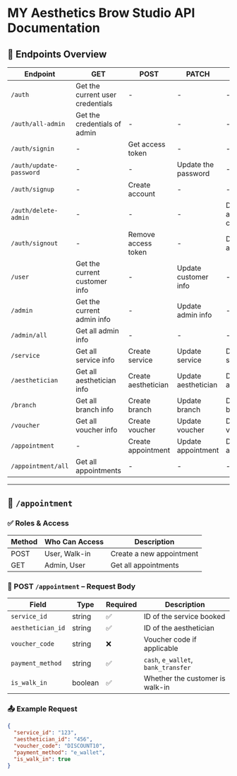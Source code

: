 # MY Aesthetics Brow Studio API Documentation

## 📌 Endpoints Overview

| Endpoint                | GET                              | POST                | PATCH                | DELETE                       |
| ----------------------- | -------------------------------- | ------------------- | -------------------- | ---------------------------- |
| `/auth`                 | Get the current user credentials | -                   | -                    | -                            |
| `/auth/all-admin`       | Get the credentials of admin     | -                   | -                    | -                            |
| `/auth/signin`          | -                                | Get access token    | -                    | -                            |
| `/auth/update-password` | -                                | -                   | Update the password  | -                            |
| `/auth/signup`          | -                                | Create account      | -                    | -                            |
| `/auth/delete-admin`    | -                                | -                   | -                    | Delete the admin credentials |
| `/auth/signout`         | -                                | Remove access token | -                    | Delete appointment           |
| `/user`                 | Get the current customer info    | -                   | Update customer info | -                            |
| `/admin`                | Get the current admin info       | -                   | Update admin info    | -                            |
| `/admin/all`            | Get all admin info               | -                   | -                    | -                            |
| `/service`              | Get all service info             | Create service      | Update service       | Delete service               |
| `/aesthetician`         | Get all aesthetician info        | Create aesthetician | Update aesthetician  | Delete aesthetician          |
| `/branch`               | Get all branch info              | Create branch       | Update branch        | Delete branch                |
| `/voucher`              | Get all voucher info             | Create voucher      | Update voucher       | Delete voucher               |
| `/appointment`          | -                                | Create appointment  | Update appointment   | Delete appointment           |
| `/appointment/all`      | Get all appointments             | -                   | -                    | -                            |

---

## 📌 `/appointment`

### ✅ Roles & Access

| Method | Who Can Access | Description              |
| ------ | -------------- | ------------------------ |
| POST   | User, Walk-in  | Create a new appointment |
| GET    | Admin, User    | Get all appointments     |

### 📝 POST `/appointment` – Request Body

| Field             | Type    | Required | Description                         |
| ----------------- | ------- | -------- | ----------------------------------- |
| `service_id`      | string  | ✅       | ID of the service booked            |
| `aesthetician_id` | string  | ✅       | ID of the aesthetician              |
| `voucher_code`    | string  | ❌       | Voucher code if applicable          |
| `payment_method`  | string  | ✅       | `cash`, `e_wallet`, `bank_transfer` |
| `is_walk_in`      | boolean | ✅       | Whether the customer is walk-in     |

### 📤 Example Request

```json
{
  "service_id": "123",
  "aesthetician_id": "456",
  "voucher_code": "DISCOUNT10",
  "payment_method": "e_wallet",
  "is_walk_in": true
}
```
